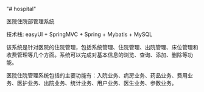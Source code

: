 "# hospital" 

医院住院部管理系统

技术栈: easyUI + SpringMVC + Spring + Mybatis + MySQL

 该系统是针对医院的住院管理，包括系统管理、住院管理、出院管理、床位管理和收费管理等几个方面。系统可以完成对基本信息的浏览、查询、添加、删除等功能。

 医院住院管理系统包括的主要功能有：入院业务、病房业务、药品业务、费用业务、医护业务、出院业务、统计业务、用户业务、医生业务、参数业务。
